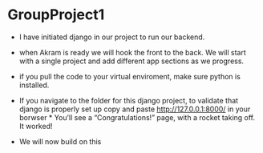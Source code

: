 # GroupProject1
* I have initiated django in our project to run our backend. 
* when Akram is ready we will hook the front to the back. We will start with a single project and add different app sections as we progress.
* if you pull the code to your virtual enviroment, make sure python is installed.
* If you navigate to the folder for this django project, to validate that django is properly set up copy and paste http://127.0.0.1:8000/ in your borwser
        * You’ll see a “Congratulations!” page, with a rocket taking off. It worked!

* We will now build on this

